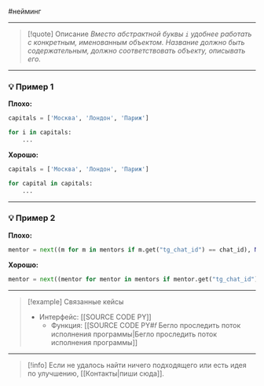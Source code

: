 #нейминг 
***

>[!quote] Описание
_Вместо абстрактной буквы `i` удобнее работать с конкретным, именованным объектом.
Название должно быть содержательным, должно соответствовать объекту, описывать его._

***
### 💡 Пример 1


**Плохо:**
```python
capitals = ['Москва', 'Лондон', 'Париж']

for i in capitals:
	...
```

**Хорошо:**
```python
capitals = ['Москва', 'Лондон', 'Париж']

for capital in capitals:
	...
```

***
### 💡 Пример 2


**Плохо:**
```python
mentor = next((m for m in mentors if m.get("tg_chat_id") == chat_id), None)
```

**Хорошо:**
```python
mentor = next((mentor for mentor in mentors if mentor.get("tg_chat_id") == chat_id), None)
```

***

> [!example] Связанные кейсы
>- Интерфейс: [[SOURCE CODE PY]]
>	- Функция: [[SOURCE CODE PY#𝑓 Бегло проследить поток исполнения программы|Бегло проследить поток исполнения программы]]

***

> [!info]
> Если не удалось найти ничего подходящего или есть идея по улучшению, [[Контакты|пиши сюда]].
